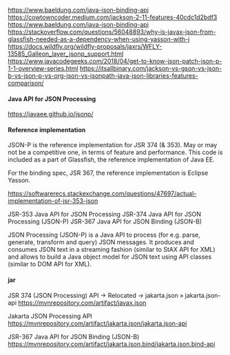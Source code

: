 https://www.baeldung.com/java-json-binding-api
https://cowtowncoder.medium.com/jackson-2-11-features-40cdc1d2bdf3
https://www.baeldung.com/java-json-binding-api
https://stackoverflow.com/questions/56048893/why-is-javax-json-from-glassfish-needed-as-a-dependency-when-using-yasson-with-j
https://docs.wildfly.org/wildfly-proposals/jaxrs/WFLY-13585_Galleon_layer_jsonp_support.html
https://www.javacodegeeks.com/2018/04/get-to-know-json-patch-json-p-1-1-overview-series.html
https://itsallbinary.com/jackson-vs-gson-vs-json-b-vs-json-p-vs-org-json-vs-jsonpath-java-json-libraries-features-comparison/

#### Java API for JSON Processing
https://javaee.github.io/jsonp/

#### Reference implementation
JSON-P is the reference implementation for JSR 374 (& 353). 
May or may not be a competitive one, in terms of feature and performance. 
This code is included as a part of Glassfish, the reference implementation of Java EE.

For the binding spec, JSR 367, the reference implementation is Eclipse Yasson.

https://softwarerecs.stackexchange.com/questions/47697/actual-implementation-of-jsr-353-json

JSR-353 Java API for JSON Processing
JSR-374 Java API for JSON Processing (JSON-P)
JSR-367 Java API for JSON Binding (JSON-B)

JSON Processing (JSON-P) is a Java API to process (for e.g. parse, generate, transform and query) JSON messages. 
It produces and consumes JSON text in a streaming fashion (similar to StAX API for XML) 
and allows to build a Java object model for JSON text using API classes (similar to DOM API for XML).

#### jar

JSR 374 (JSON Processing) API -> Relocated → jakarta.json » jakarta.json-api
https://mvnrepository.com/artifact/javax.json

Jakarta JSON Processing API
https://mvnrepository.com/artifact/jakarta.json/jakarta.json-api

JSR-367 Java API for JSON Binding (JSON-B)
https://mvnrepository.com/artifact/jakarta.json.bind/jakarta.json.bind-api